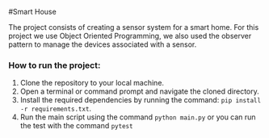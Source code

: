 #Smart House

The project consists of creating a sensor system for a smart home. For this project we use Object Oriented Programming, we also used the observer pattern to manage the devices associated with a sensor.

<h3>How to run the project: </h3>

1. Clone the repository to your local machine.
2. Open a terminal or command prompt and navigate the cloned directory.
3. Install the required dependencies by running the command:
   `pip install -r requirements.txt`.
4. Run the main script using the command `python main.py` or you can run the test with the command `pytest`


